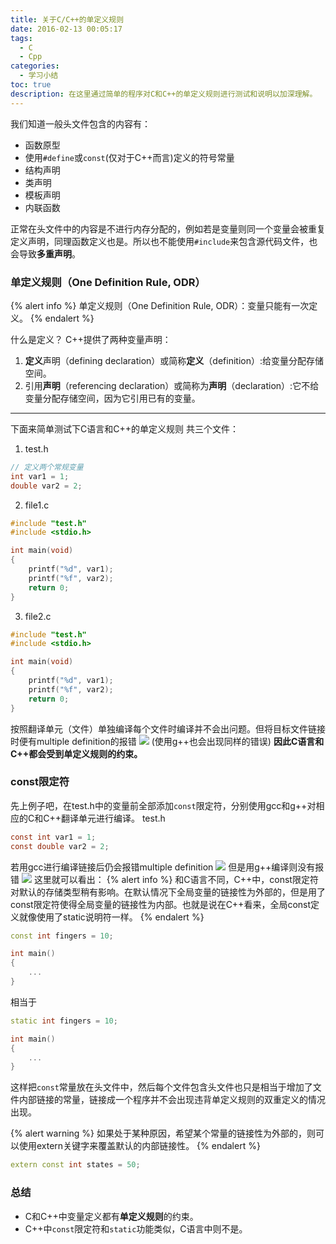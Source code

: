 ```yaml
---
title: 关于C/C++的单定义规则
date: 2016-02-13 00:05:17
tags:
  - C
  - Cpp
categories:
  - 学习小结
toc: true
description: 在这里通过简单的程序对C和C++的单定义规则进行测试和说明以加深理解。
---
```

我们知道一般头文件包含的内容有：
- 函数原型
- 使用`#define`或`const`(仅对于C++而言)定义的符号常量
- 结构声明
- 类声明
- 模板声明
- 内联函数

正常在头文件中的内容是不进行内存分配的，例如若是变量则同一个变量会被重复定义声明，同理函数定义也是。所以也不能使用`#include`来包含源代码文件，也会导致**多重声明**。

### 单定义规则（One Definition Rule, ODR）
{% alert info %}
单定义规则（One Definition Rule, ODR）：变量只能有一次定义。
{% endalert %}
<!-- more -->

什么是定义？
C++提供了两种变量声明：
1. **定义**声明（defining declaration）或简称**定义**（definition）:给变量分配存储空间。
2. 引用**声明**（referencing declaration）或简称为**声明**（declaration）:它不给变量分配存储空间，因为它引用已有的变量。
---
下面来简单测试下C语言和C++的单定义规则
共三个文件：
1. test.h
``` C
// 定义两个常规变量
int var1 = 1;
double var2 = 2;
```
2. file1.c
``` C
#include "test.h"
#include <stdio.h>

int main(void)
{
    printf("%d", var1);
    printf("%f", var2);
    return 0;
}
```
3. file2.c
``` C
#include "test.h"
#include <stdio.h>

int main(void)
{
    printf("%d", var1);
    printf("%f", var2);
    return 0;
}
```

按照翻译单元（文件）单独编译每个文件时编译并不会出问题。但将目标文件链接时便有multiple definition的报错
![](multiple_definition.png) (使用g++也会出现同样的错误)
**因此C语言和C++都会受到单定义规则的约束。**

### const限定符
先上例子吧，在test.h中的变量前全部添加`const`限定符，分别使用gcc和g++对相应的C和C++翻译单元进行编译。
test.h
``` C
const int var1 = 1;
const double var2 = 2;
```
若用gcc进行编译链接后仍会报错multiple definition
![](gcc_multiple_definition.png)
但是用g++编译则没有报错
![](gpp_multiple_definition.png)
这里就可以看出：
{% alert info %}
和C语言不同，C++中，const限定符对默认的存储类型稍有影响。在默认情况下全局变量的链接性为外部的，但是用了const限定符使得全局变量的链接性为内部。也就是说在C++看来，全局const定义就像使用了static说明符一样。
{% endalert %}
``` Cpp
const int fingers = 10;

int main()
{
    ...
}
```
相当于
``` Cpp
static int fingers = 10;

int main()
{
    ...
}
```
这样把`const`常量放在头文件中，然后每个文件包含头文件也只是相当于增加了文件内部链接的常量，链接成一个程序并不会出现违背单定义规则的双重定义的情况出现。

{% alert warning %}
如果处于某种原因，希望某个常量的链接性为外部的，则可以使用extern关键字来覆盖默认的内部链接性。
{% endalert %}
``` Cpp
extern const int states = 50;
```

### 总结
- C和C++中变量定义都有**单定义规则**的约束。
- C++中`const`限定符和`static`功能类似，C语言中则不是。
